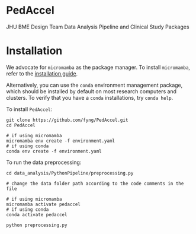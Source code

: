 # PedAccel
JHU BME Design Team Data Analysis Pipeline and Clinical Study Packages


# Installation
We advocate for `micromamba` as the package manager. To install `micromamba`, refer to the [installation guide](https://mamba.readthedocs.io/en/latest/installation/micromamba-installation.html).

Alternatively, you can use the `conda` environment management package, which should be installed by default on most research computers and clusters. To verify that you have a `conda` installations, try `conda help`.

To install `PedAccel`:
```
git clone https://github.com/fyng/PedAccel.git
cd PedAccel

# if using micromamba
micromamba env create -f environment.yaml
# if using conda
conda env create -f environment.yaml
```

To run the data preprocessing:
```
cd data_analysis/PythonPipeline/preprocessing.py

# change the data folder path according to the code comments in the file

# if using micromamba
micromamba activate pedaccel
# if using conda
conda activate pedaccel 

python preprocessing.py
```

